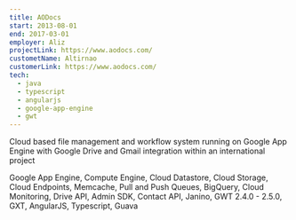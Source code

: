 ```yaml
---
title: AODocs
start: 2013-08-01
end: 2017-03-01
employer: Aliz
projectLink: https://www.aodocs.com/
custometName: Altirnao
customerLink: https://www.aodocs.com/
tech:
  - java
  - typescript
  - angularjs
  - google-app-engine
  - gwt
---
```


Cloud based file management and workflow system running on Google App Engine with Google Drive and Gmail integration within an international project

Google App Engine, Compute Engine, Cloud Datastore, Cloud Storage, Cloud Endpoints, Memcache, Pull and Push Queues, BigQuery, Cloud Monitoring, Drive API, Admin SDK, Contact API, Janino, GWT 2.4.0 - 2.5.0, GXT, AngularJS, Typescript, Guava
